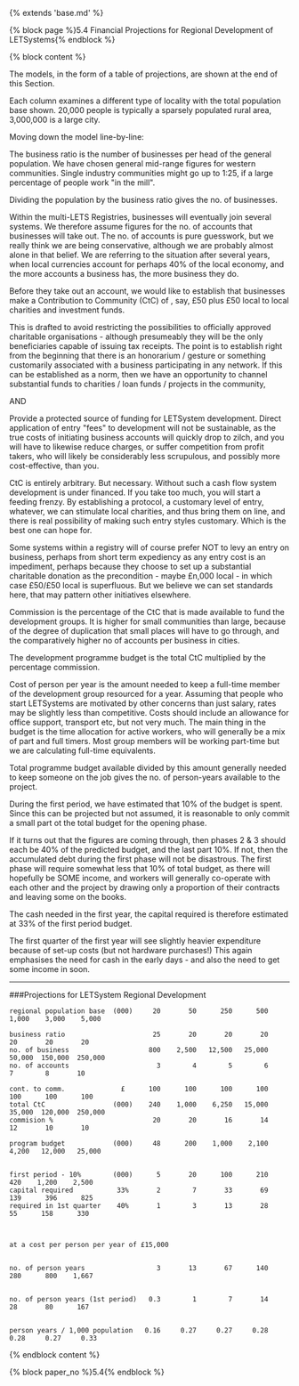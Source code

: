 {% extends 'base.md' %}

{% block page %}5.4 Financial Projections for Regional Development of LETSystems{% endblock %}

{% block content %}

The models, in the form of a table of projections, are shown at the end of 
this Section.

Each column examines a different type of locality with the total population 
base shown. 20,000 people is typically a sparsely populated rural area, 
3,000,000 is a large city.

Moving down the model line-by-line:

The business ratio is the number of businesses per head of the general 
population. We have chosen general mid-range figures for western 
communities. Single industry communities might go up to 1:25, if a large 
percentage of people work "in the mill".

Dividing the population by the business ratio gives the no. of businesses.

Within the multi-LETS Registries, businesses will eventually join several 
systems. We therefore assume figures for the no. of accounts that 
businesses will take out. The no. of accounts is pure guesswork, but we 
really think we are being conservative, although we are probably almost 
alone in that belief. We are referring to the situation after several years, 
when local currencies account for perhaps 40% of the local economy, and 
the more accounts a business has, the more business they do.

Before they take out an account, we would like to establish that businesses 
make a Contribution to Community (CtC) of , say, £50 plus £50 local to 
local charities and investment funds. 

This is drafted to avoid restricting the possibilities to officially approved 
charitable organisations - although presumeably they will be the only 
beneficiaries capable of issuing tax receipts. The point is to establish right 
from the beginning that there is an honorarium / gesture or something 
customarily associated with a business participating in any network. If this 
can be established as a norm, then we have an opportunity to channel 
substantial funds to charities / loan funds / projects in the community,

AND

Provide a protected source of funding for LETSystem development. Direct 
application of entry "fees" to development will not be sustainable, as the 
true costs of initiating business accounts will quickly drop to zilch, and you 
will have to likewise reduce charges, or suffer competition from profit 
takers, who will likely be considerably less scrupulous, and possibly more 
cost-effective, than you. 

CtC is entirely arbitrary. But necessary. Without such a cash flow system 
development is under financed. If you take too much, you will  start a 
feeding frenzy. By establishing a protocol, a customary level of entry, 
whatever, we can stimulate local charities, and thus bring them on line, and 
there is real possibility of making such  entry styles customary. Which is the 
best one can hope for.

Some systems within a registry will of course prefer NOT to levy an entry 
on business, perhaps from short term expediency as any entry cost is an 
impediment, perhaps because they choose to set up a substantial charitable 
donation as the precondition - maybe £n,000    local - in which case £50/£50 
local is superfluous. But we believe we can set standards here, that may 
pattern other initiatives elsewhere.

Commission is the percentage of the CtC that is made available to fund the 
development groups. It is higher for small communities than large, because 
of the degree of duplication that small places will have to go through, and 
the comparatively higher no of accounts per business in cities.

The development programme budget is the total CtC multiplied by the 
percentage commission.

Cost of person per year is the amount needed to keep a full-time member 
of the development group resourced for a year. Assuming that people who 
start LETSystems are motivated by other concerns than just salary, rates 
may be slightly less than competitive. Costs should include an allowance for 
office support, transport etc, but not very much. The main thing in the 
budget is the time allocation for active workers, who will generally be a mix 
of part and full timers. Most group members will be working part-time but 
we are calculating full-time equivalents.

Total programme budget available divided by this amount generally needed 
to keep someone on the job gives the no. of person-years available to the 
project. 

During the first period, we have estimated that 10% of the budget is spent.  
Since this can be projected but not assumed, it is reasonable to only commit 
a small part ot the total budget for the opening phase.  

If it turns out that the figures are coming through, then phases 2 & 3 should 
each be 40% of  the predicted budget, and the last part 10%. If not, then the 
accumulated debt during the first phase will not be disastrous. The first 
phase will require somewhat less that 10% of total budget, as there will 
hopefully be SOME income, and workers will generally co-operate with 
each other and the project by drawing only a proportion of their contracts 
and leaving some on the books.

The cash needed in the first year, the capital required is therefore 
estimated at 33% of the first period budget.

The first quarter of the first year will see slightly heavier expenditure 
because of set-up costs (but not hardware purchases!) This again 
emphasises the need for cash in the early days - and also the need to get 
some income in soon.


---

###Projections for LETSystem Regional Development

    regional population base  (000)     20       50      250      500    1,000    3,000    5,000
    
    business ratio                      25       20       20       20       20       20       20
    no. of business                    800    2,500   12,500   25,000   50,000  150,000  250,000
    no. of accounts                      3        4        5        6        7        8       10
    
    cont. to comm.              £      100      100      100      100      100      100      100
    total CtC                 (000)    240    1,000    6,250   15,000   35,000  120,000  250,000
    commision %                         20       20       16       14       12       10       10

    program budget            (000)     48      200    1,000    2,100    4,200   12,000   25,000


    first period - 10%        (000)      5       20      100      210      420    1,200    2,500
    capital required           33%       2        7       33       69      139      396      825
    required in 1st quarter    40%       1        3       13       28       55      158      330



    at a cost per person per year of £15,000


    no. of person years                  3       13       67      140      280      800    1,667


    no. of person years (1st period)   0.3        1        7       14       28       80      167   


    person years / 1,000 population   0.16     0.27     0.27     0.28     0.28     0.27     0.33

{% endblock content %}

{% block paper_no %}5.4{% endblock %}


